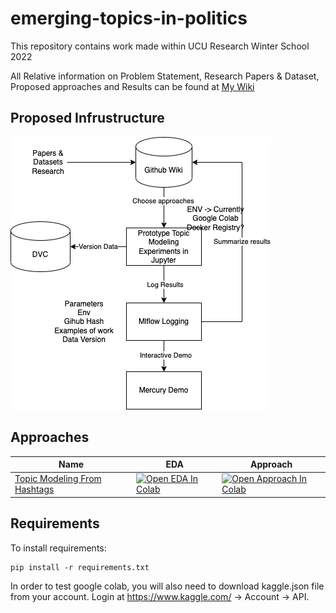 # emerging-topics-in-politics
This repository contains work made within UCU Research Winter School 2022

All Relative information on Problem Statement, Research Papers & Dataset, Proposed approaches and Results can be found at [My Wiki](../../wiki)

## Proposed Infrustructure
![alt text](https://github.com/wildOsprey/emerging-topics-in-politics/blob/main/images/infrastructure/proposed_infrustructure.png)


## Approaches

| Name  | EDA  | Approach |
|---|---|---|
| [Topic Modeling From Hashtags](https://github.com/wildOsprey/emerging-topics-in-politics/wiki/Approaches#topic-modeling-from-hashtags)  | [![Open EDA In Colab](https://colab.research.google.com/assets/colab-badge.svg)](https://colab.research.google.com/drive/19fM4WDT0WhW1NF0KcBWXaMYZmYKJibOg?usp=sharing)  | [![Open Approach In Colab](https://colab.research.google.com/assets/colab-badge.svg)](https://colab.research.google.com/drive/15k_ZFHWG4N4S70NF1qQGD2LNx9vfIWWe?usp=sharing)


## Requirements

To install requirements:

```setup
pip install -r requirements.txt
```

In order to test google colab, you will also need to download kaggle.json file from your account.
Login at https://www.kaggle.com/ -> Account -> API.

